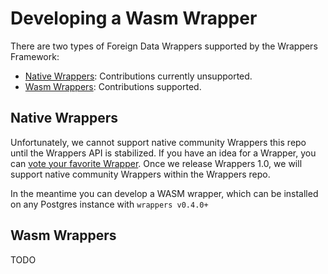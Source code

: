 # Developing a Wasm Wrapper

There are two types of Foreign Data Wrappers supported by the Wrappers Framework:

- [Native Wrappers](#native-wrappers): Contributions currently unsupported.
- [Wasm Wrappers](#wasm-wrappers): Contributions supported.

## Native Wrappers

Unfortunately, we cannot support native community Wrappers this repo until the Wrappers API is stabilized. If you have an idea for a Wrapper, you can [vote your favorite Wrapper](https://github.com/supabase/wrappers/discussions/136). Once we release Wrappers 1.0, we will support native community Wrappers within the Wrappers repo.

In the meantime you can develop a WASM wrapper, which can be installed on any Postgres instance with `wrappers v0.4.0+`

## Wasm Wrappers

TODO
